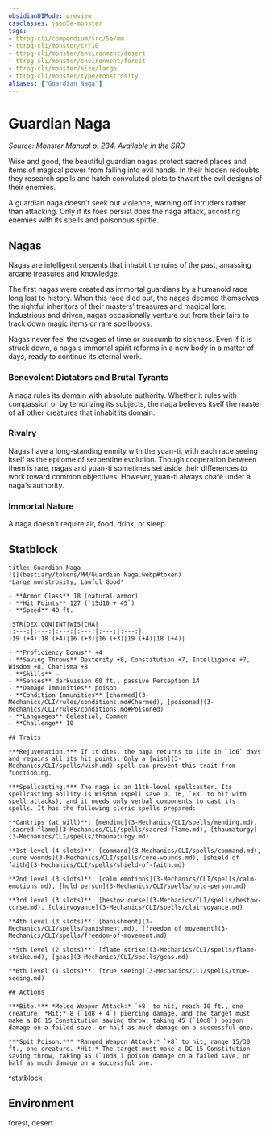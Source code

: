 ```yaml
---
obsidianUIMode: preview
cssclasses: json5e-monster
tags:
- ttrpg-cli/compendium/src/5e/mm
- ttrpg-cli/monster/cr/10
- ttrpg-cli/monster/environment/desert
- ttrpg-cli/monster/environment/forest
- ttrpg-cli/monster/size/large
- ttrpg-cli/monster/type/monstrosity
aliases: ["Guardian Naga"]
---
```

# Guardian Naga
*Source: Monster Manual p. 234. Available in the <span title='Systems Reference Document (5.1)'>SRD</span>*  

Wise and good, the beautiful guardian nagas protect sacred places and items of magical power from falling into evil hands. In their hidden redoubts, they research spells and hatch convoluted plots to thwart the evil designs of their enemies.

A guardian naga doesn't seek out violence, warning off intruders rather than attacking. Only if its foes persist does the naga attack, accosting enemies with its spells and poisonous spittle.

## Nagas

Nagas are intelligent serpents that inhabit the ruins of the past, amassing arcane treasures and knowledge.

The first nagas were created as immortal guardians by a humanoid race long lost to history. When this race died out, the nagas deemed themselves the rightful inheritors of their masters' treasures and magical lore. Industrious and driven, nagas occasionally venture out from their lairs to track down magic items or rare spellbooks.

Nagas never feel the ravages of time or succumb to sickness. Even if it is struck down, a naga's immortal spirit reforms in a new body in a matter of days, ready to continue its eternal work.

### Benevolent Dictators and Brutal Tyrants

A naga rules its domain with absolute authority. Whether it rules with compassion or by terrorizing its subjects, the naga believes itself the master of all other creatures that inhabit its domain.

### Rivalry

Nagas have a long-standing enmity with the yuan-ti, with each race seeing itself as the epitome of serpentine evolution. Though cooperation between them is rare, nagas and yuan-ti sometimes set aside their differences to work toward common objectives. However, yuan-ti always chafe under a naga's authority.

### Immortal Nature

A naga doesn't require air, food, drink, or sleep.

## Statblock

```ad-statblock
title: Guardian Naga
![](bestiary/tokens/MM/Guardian Naga.webp#token)
*Large monstrosity, Lawful Good*

- **Armor Class** 18 (natural armor)
- **Hit Points** 127 (`15d10 + 45`)
- **Speed** 40 ft.

|STR|DEX|CON|INT|WIS|CHA|
|:---:|:---:|:---:|:---:|:---:|:---:|
|19 (+4)|18 (+4)|16 (+3)|16 (+3)|19 (+4)|18 (+4)|

- **Proficiency Bonus** +4
- **Saving Throws** Dexterity +8, Constitution +7, Intelligence +7, Wisdom +8, Charisma +8
- **Skills** ⏤
- **Senses** darkvision 60 ft., passive Perception 14
- **Damage Immunities** poison
- **Condition Immunities** [charmed](3-Mechanics/CLI/rules/conditions.md#Charmed), [poisoned](3-Mechanics/CLI/rules/conditions.md#Poisoned)
- **Languages** Celestial, Common
- **Challenge** 10

## Traits

***Rejuvenation.*** If it dies, the naga returns to life in `1d6` days and regains all its hit points. Only a [wish](3-Mechanics/CLI/spells/wish.md) spell can prevent this trait from functioning.

***Spellcasting.*** The naga is an 11th-level spellcaster. Its spellcasting ability is Wisdom (spell save DC 16, `+8` to hit with spell attacks), and it needs only verbal components to cast its spells. It has the following cleric spells prepared:

**Cantrips (at will)**: [mending](3-Mechanics/CLI/spells/mending.md), [sacred flame](3-Mechanics/CLI/spells/sacred-flame.md), [thaumaturgy](3-Mechanics/CLI/spells/thaumaturgy.md)

**1st level (4 slots)**: [command](3-Mechanics/CLI/spells/command.md), [cure wounds](3-Mechanics/CLI/spells/cure-wounds.md), [shield of faith](3-Mechanics/CLI/spells/shield-of-faith.md)

**2nd level (3 slots)**: [calm emotions](3-Mechanics/CLI/spells/calm-emotions.md), [hold person](3-Mechanics/CLI/spells/hold-person.md)

**3rd level (3 slots)**: [bestow curse](3-Mechanics/CLI/spells/bestow-curse.md), [clairvoyance](3-Mechanics/CLI/spells/clairvoyance.md)

**4th level (3 slots)**: [banishment](3-Mechanics/CLI/spells/banishment.md), [freedom of movement](3-Mechanics/CLI/spells/freedom-of-movement.md)

**5th level (2 slots)**: [flame strike](3-Mechanics/CLI/spells/flame-strike.md), [geas](3-Mechanics/CLI/spells/geas.md)

**6th level (1 slots)**: [true seeing](3-Mechanics/CLI/spells/true-seeing.md)

## Actions

***Bite.*** *Melee Weapon Attack:* `+8` to hit, reach 10 ft., one creature. *Hit:* 8 (`1d8 + 4`) piercing damage, and the target must make a DC 15 Constitution saving throw, taking 45 (`10d8`) poison damage on a failed save, or half as much damage on a successful one.

***Spit Poison.*** *Ranged Weapon Attack:* `+8` to hit, range 15/30 ft., one creature. *Hit:* The target must make a DC 15 Constitution saving throw, taking 45 (`10d8`) poison damage on a failed save, or half as much damage on a successful one.
```
^statblock

## Environment

forest, desert